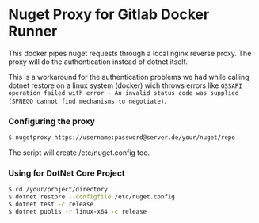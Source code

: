 # Nuget Proxy for Gitlab Docker Runner

This docker pipes nuget requests through a local nginx reverse proxy. The proxy will do the authentication instead of dotnet itself.

This is a workaround for the authentication problems we had while calling dotnet restore on a linux system (docker) wich throws errors like `GSSAPI operation failed with error - An invalid status code was supplied (SPNEGO cannot find mechanisms to negotiate)`.

### Configuring the proxy

```bash
$ nugetproxy https://username:password@server.de/your/nuget/repo
```

The script will create /etc/nuget.config too.

### Using for DotNet Core Project

```bash
$ cd /your/project/directory
$ dotnet restore --configfile /etc/nuget.config
$ dotnet test -c release
$ dotnet publis -r linux-x64 -c release
```